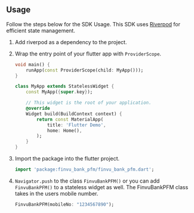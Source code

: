 ## Usage

Follow the steps below for the SDK Usage.
This SDK uses [Riverpod](https://pub.dev/packages/riverpod) for efficient state management.

1. Add riverpod as a dependency to the project.
2. Wrap the entry point of your flutter app with `ProviderScope`.

    ```dart
    void main() {
        runApp(const ProviderScope(child: MyApp()));
    }

    class MyApp extends StatelessWidget {
        const MyApp({super.key});

        // This widget is the root of your application.
        @override
        Widget build(BuildContext context) {
            return const MaterialApp(
                title: 'Flutter Demo',
                home: Home(),
            );
        }
    }
    ```
3. Import the package into the flutter project.
    ```dart 
    import 'package:finvu_bank_pfm/finvu_bank_pfm.dart';
    ```
4. `Navigator.push` to the class `FinvuBankPFM()` or you can add `FinvuBankPFM()` to a stateless widget as well. The FinvuBankPFM class takes in the users mobile number.

    ```dart
    FinvuBankPFM(mobileNo: "1234567890");
    ```


